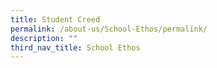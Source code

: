 ```yaml
---
title: Student Creed
permalink: /about-us/School-Ethos/permalink/
description: ""
third_nav_title: School Ethos
---
```

